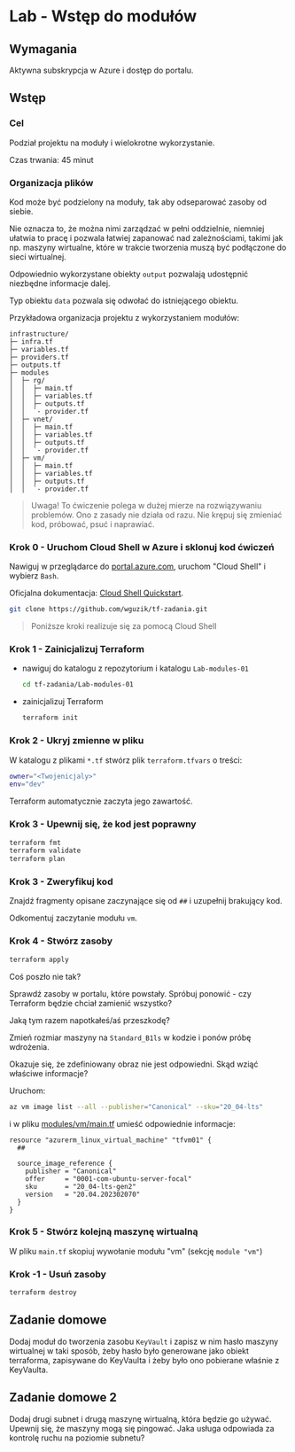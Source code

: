 # Lab - Wstęp do modułów

## Wymagania
Aktywna subskrypcja w Azure i dostęp do portalu.

## Wstęp

### Cel

Podział projektu na moduły i wielokrotne wykorzystanie.

Czas trwania: 45 minut

### Organizacja plików

Kod może być podzielony na moduły, tak aby odseparować zasoby od siebie.

Nie oznacza to, że można nimi zarządzać w pełni oddzielnie, niemniej ułatwia to pracę i pozwala łatwiej zapanować nad zależnościami, takimi jak np. maszyny wirtualne, które w trakcie tworzenia muszą być podłączone do sieci wirtualnej.

Odpowiednio wykorzystane obiekty `output` pozwalają udostępnić niezbędne informacje dalej.

Typ obiektu `data` pozwala się odwołać do istniejącego obiektu.

Przykładowa organizacja projektu z wykorzystaniem modułów:
```
infrastructure/
├─ infra.tf
├─ variables.tf
├─ providers.tf
├─ outputs.tf
├─ modules
│  ├─ rg/
│  │  ├─ main.tf
│  │  ├─ variables.tf
│  │  ├─ outputs.tf
│  │  `- provider.tf
│  ├─ vnet/
│  │  ├─ main.tf
│  │  ├─ variables.tf
│  │  ├─ outputs.tf
│  │  `- provider.tf
│  ├─ vm/
│  │  ├─ main.tf
│  │  ├─ variables.tf
│  │  ├─ outputs.tf
│  │  `- provider.tf
```

> Uwaga! To ćwiczenie polega w dużej mierze na rozwiązywaniu problemów. Ono z zasady nie działa od razu. Nie krępuj się zmieniać kod, próbować, psuć i naprawiać.

### Krok 0 - Uruchom Cloud Shell w Azure i sklonuj kod ćwiczeń

Nawiguj w przeglądarce do [portal.azure.com](https://portal.azure.com), uruchom "Cloud Shell" i wybierz `Bash`.

Oficjalna dokumentacja: [Cloud Shell Quickstart](https://github.com/MicrosoftDocs/azure-docs/blob/main/articles/cloud-shell/quickstart.md).

```bash
git clone https://github.com/wguzik/tf-zadania.git
```

> Poniższe kroki realizuje się za pomocą Cloud Shell

### Krok 1 - Zainicjalizuj Terraform

- nawiguj do katalogu z repozytorium i katalogu `Lab-modules-01`
  ```bash
  cd tf-zadania/Lab-modules-01
  ```

- zainicjalizuj Terraform
  ```bash
  terraform init
  ```

### Krok 2 - Ukryj zmienne w pliku

W katalogu z plikami `*.tf` stwórz plik `terraform.tfvars` o treści:

```bash
owner="<Twojenicjaly>"
env="dev"
```

Terraform automatycznie zaczyta jego zawartość.

### Krok 3 - Upewnij się, że kod jest poprawny

```bash
terraform fmt
terraform validate
terraform plan
```

### Krok 3 - Zweryfikuj kod

Znajdź fragmenty opisane zaczynające się od `##` i uzupełnij brakujący kod.

Odkomentuj zaczytanie modułu `vm`.

### Krok 4 - Stwórz zasoby

```bash
terraform apply
```

Coś poszło nie tak?

Sprawdź zasoby w portalu, które powstały. Spróbuj ponowić - czy Terraform będzie chciał zamienić wszystko?

Jaką tym razem napotkałeś/aś przeszkodę?

Zmień rozmiar maszyny na `Standard_B1ls` w kodzie i ponów próbę wdrożenia.

Okazuje się, że zdefiniowany obraz nie jest odpowiedni. Skąd wziąć właściwe informacje?

Uruchom:
```bash
az vm image list --all --publisher="Canonical" --sku="20_04-lts"
```

i w pliku [modules/vm/main.tf](Lab04\modules\vm\main.tf) umieść odpowiednie informacje:

```hcl
resource "azurerm_linux_virtual_machine" "tfvm01" {
  ##

  source_image_reference {
    publisher = "Canonical"
    offer     = "0001-com-ubuntu-server-focal"
    sku       = "20_04-lts-gen2"
    version   = "20.04.202302070"
  }
}
```

### Krok 5 - Stwórz kolejną maszynę wirtualną

W pliku `main.tf` skopiuj wywołanie modułu "vm" (sekcję `module "vm"`)

### Krok -1 - Usuń zasoby

```bash
terraform destroy
```

## Zadanie domowe

Dodaj moduł do tworzenia zasobu `KeyVault` i zapisz w nim hasło maszyny wirtualnej w taki sposób, żeby hasło było generowane jako obiekt terraforma, zapisywane do KeyVaulta i żeby było ono pobierane właśnie z KeyVaulta.

## Zadanie domowe 2

Dodaj drugi subnet i drugą maszynę wirtualną, która będzie go używać.
Upewnij się, że maszyny mogą się pingować. Jaka usługa odpowiada za kontrolę ruchu na poziomie subnetu?